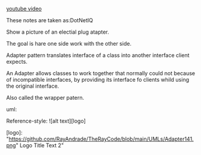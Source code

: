 [youtube video](https://youtu.be/YsAAzosaM2Y "DotNetIQ")

These notes are taken as:DotNetIQ

Show a picture of an electial plug atapter.

The goal is hare one side work with the other side.

Adapter pattern translates interface of a class into another interface client expects.


An Adapter allows classes to work together that normally could not because of incompatible interfaces, by
providing its interface fo clients whild using the original interface.

Also called the wrapper patern.

uml:

Reference-style: 
![alt text][logo]

[logo]: "https://github.com/RayAndrade/TheRayCode/blob/main/UMLs/Adapter141.png" Logo Title Text 2"
